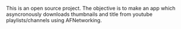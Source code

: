 
This is an open source project. The objective is to make an app which asyncronously downloads thumbnails and title from youtube playlists/channels using AFNetworking.


